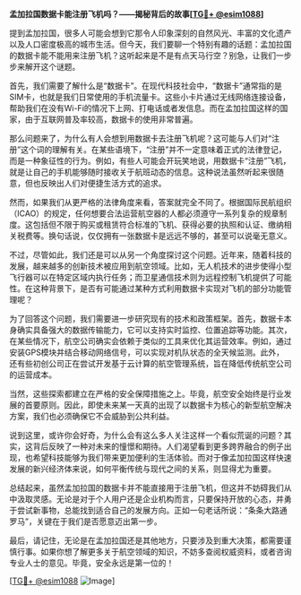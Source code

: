 **孟加拉国数据卡能注册飞机吗？——揭秘背后的故事[[TG💪+ @esim1088](https://t.me/s/esim1088)]**

提到孟加拉国，很多人可能会想到它那令人印象深刻的自然风光、丰富的文化遗产以及人口密度极高的城市生活。但今天，我们要聊一个特别有趣的话题：孟加拉国的数据卡能不能用来注册飞机？这听起来是不是有点天马行空？别急，让我们一步步来解开这个谜题。

首先，我们需要了解什么是“数据卡”。在现代科技社会中，“数据卡”通常指的是SIM卡，也就是我们日常使用的手机流量卡。这些小卡片通过无线网络连接设备，帮助我们在没有Wi-Fi的情况下上网、打电话或者发信息。而在孟加拉国这样的国家，由于互联网普及率较高，数据卡的使用非常普遍。

那么问题来了，为什么有人会想到用数据卡去注册飞机呢？这可能与人们对“注册”这个词的理解有关。在某些语境下，“注册”并不一定意味着正式的法律登记，而是一种象征性的行为。例如，有些人可能会开玩笑地说，用数据卡“注册”飞机，就是让自己的手机能够随时接收关于航班动态的信息。这种说法虽然听起来很随意，但也反映出人们对便捷生活方式的追求。

然而，如果我们从更严格的法律角度来看，答案就完全不同了。根据国际民航组织（ICAO）的规定，任何想要合法运营航空器的人都必须遵守一系列复杂的规章制度。这包括但不限于购买或租赁符合标准的飞机、获得必要的执照和认证、缴纳相关税费等。换句话说，仅仅拥有一张数据卡是远远不够的，甚至可以说毫无意义。

不过，尽管如此，我们还是可以从另一个角度探讨这个问题。近年来，随着科技的发展，越来越多的创新技术被应用到航空领域。比如，无人机技术的进步使得小型飞行器可以在特定区域内执行任务；而卫星通信技术则为远程控制飞机提供了可能性。在这种背景下，是否有可能通过某种方式利用数据卡实现对飞机的部分功能管理呢？

为了回答这个问题，我们需要进一步研究现有的技术和政策框架。首先，数据卡本身确实具备强大的数据传输能力，它可以支持实时监控、位置追踪等功能。其次，在某些情况下，航空公司确实会依赖于类似的工具来优化其运营效率。例如，通过安装GPS模块并结合移动网络信号，可以实现对机队状态的全天候监测。此外，还有些初创公司正在尝试开发基于云计算的航空管理系统，旨在降低传统航空公司的运营成本。

当然，这些探索都建立在严格的安全保障措施之上。毕竟，航空安全始终是行业发展的首要原则。因此，即使未来某一天真的出现了以数据卡为核心的新型航空解决方案，我们也必须确保它不会威胁到公共利益。

说到这里，或许你会好奇，为什么会有这么多人关注这样一个看似荒诞的问题？其实，这背后反映了一种对未来的憧憬和期待。人们渴望看到更多跨界融合的例子出现，也希望科技能够为我们带来更加便利的生活体验。而对于像孟加拉国这样快速发展的新兴经济体来说，如何平衡传统与现代之间的关系，则显得尤为重要。

总结起来，虽然孟加拉国的数据卡并不能直接用于注册飞机，但这并不妨碍我们从中汲取灵感。无论是对于个人用户还是企业机构而言，只要保持开放的心态，并勇于尝试新事物，总能找到适合自己的发展方向。正如一句老话所说：“条条大路通罗马”，关键在于我们是否愿意迈出第一步。

最后，请记住，无论是在孟加拉国还是其他地方，只要涉及到重大决策，都需要谨慎行事。如果你想了解更多关于航空领域的知识，不妨多查阅权威资料，或者咨询专业人士的意见。毕竟，安全永远是第一位的！

[[TG💪+ @esim1088](https://t.me/s/esim1088) ![Image](https://i.postimg.cc/4NQfJmqS/Snipaste-2025-05-13-00-14-12.png)]